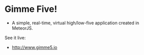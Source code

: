 # Gimme Five!
- A simple, real-time, virtual high/low-five application created in MeteorJS.

See it live:
- http://www.gimme5.io
